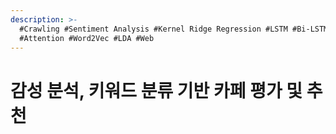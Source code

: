 ```yaml
---
description: >-
  #Crawling #Sentiment Analysis #Kernel Ridge Regression #LSTM #Bi-LSTM
  #Attention #Word2Vec #LDA #Web
---
```


# 감성 분석, 키워드 분류 기반 카페 평가 및 추천

<figure><img src="../../../.gitbook/assets/감성 분석, 키워드 분류 기반 카페 평가 및 추천_페이지_01.jpg" alt=""><figcaption></figcaption></figure>

<figure><img src="../../../.gitbook/assets/감성 분석, 키워드 분류 기반 카페 평가 및 추천_페이지_02.jpg" alt=""><figcaption></figcaption></figure>

<figure><img src="../../../.gitbook/assets/감성 분석, 키워드 분류 기반 카페 평가 및 추천_페이지_03.jpg" alt=""><figcaption></figcaption></figure>

<figure><img src="../../../.gitbook/assets/감성 분석, 키워드 분류 기반 카페 평가 및 추천_페이지_04.jpg" alt=""><figcaption></figcaption></figure>

<figure><img src="../../../.gitbook/assets/감성 분석, 키워드 분류 기반 카페 평가 및 추천_페이지_05.jpg" alt=""><figcaption></figcaption></figure>

<figure><img src="../../../.gitbook/assets/감성 분석, 키워드 분류 기반 카페 평가 및 추천_페이지_06.jpg" alt=""><figcaption></figcaption></figure>

<figure><img src="../../../.gitbook/assets/감성 분석, 키워드 분류 기반 카페 평가 및 추천_페이지_07.jpg" alt=""><figcaption></figcaption></figure>

<figure><img src="../../../.gitbook/assets/감성 분석, 키워드 분류 기반 카페 평가 및 추천_페이지_08.jpg" alt=""><figcaption></figcaption></figure>

<figure><img src="../../../.gitbook/assets/감성 분석, 키워드 분류 기반 카페 평가 및 추천_페이지_09.jpg" alt=""><figcaption></figcaption></figure>

<figure><img src="../../../.gitbook/assets/감성 분석, 키워드 분류 기반 카페 평가 및 추천_페이지_10.jpg" alt=""><figcaption></figcaption></figure>

<figure><img src="../../../.gitbook/assets/감성 분석, 키워드 분류 기반 카페 평가 및 추천_페이지_11.jpg" alt=""><figcaption></figcaption></figure>

<figure><img src="../../../.gitbook/assets/감성 분석, 키워드 분류 기반 카페 평가 및 추천_페이지_12.jpg" alt=""><figcaption></figcaption></figure>

<figure><img src="../../../.gitbook/assets/감성 분석, 키워드 분류 기반 카페 평가 및 추천_페이지_13.jpg" alt=""><figcaption></figcaption></figure>

<figure><img src="../../../.gitbook/assets/감성 분석, 키워드 분류 기반 카페 평가 및 추천_페이지_14.jpg" alt=""><figcaption></figcaption></figure>

<figure><img src="../../../.gitbook/assets/감성 분석, 키워드 분류 기반 카페 평가 및 추천_페이지_15.jpg" alt=""><figcaption></figcaption></figure>

<figure><img src="../../../.gitbook/assets/감성 분석, 키워드 분류 기반 카페 평가 및 추천_페이지_16.jpg" alt=""><figcaption></figcaption></figure>

<figure><img src="../../../.gitbook/assets/감성 분석, 키워드 분류 기반 카페 평가 및 추천_페이지_17.jpg" alt=""><figcaption></figcaption></figure>

<figure><img src="../../../.gitbook/assets/감성 분석, 키워드 분류 기반 카페 평가 및 추천_페이지_18.jpg" alt=""><figcaption></figcaption></figure>

<figure><img src="../../../.gitbook/assets/감성 분석, 키워드 분류 기반 카페 평가 및 추천_페이지_19.jpg" alt=""><figcaption></figcaption></figure>

<figure><img src="../../../.gitbook/assets/감성 분석, 키워드 분류 기반 카페 평가 및 추천_페이지_20.jpg" alt=""><figcaption></figcaption></figure>

<figure><img src="../../../.gitbook/assets/감성 분석, 키워드 분류 기반 카페 평가 및 추천_페이지_21.jpg" alt=""><figcaption></figcaption></figure>

<figure><img src="../../../.gitbook/assets/감성 분석, 키워드 분류 기반 카페 평가 및 추천_페이지_22.jpg" alt=""><figcaption></figcaption></figure>

<figure><img src="../../../.gitbook/assets/감성 분석, 키워드 분류 기반 카페 평가 및 추천_페이지_23.jpg" alt=""><figcaption></figcaption></figure>

<figure><img src="../../../.gitbook/assets/감성 분석, 키워드 분류 기반 카페 평가 및 추천_페이지_24.jpg" alt=""><figcaption></figcaption></figure>

<figure><img src="../../../.gitbook/assets/감성 분석, 키워드 분류 기반 카페 평가 및 추천_페이지_25.jpg" alt=""><figcaption></figcaption></figure>

<figure><img src="../../../.gitbook/assets/감성 분석, 키워드 분류 기반 카페 평가 및 추천_페이지_26.jpg" alt=""><figcaption></figcaption></figure>

<figure><img src="../../../.gitbook/assets/감성 분석, 키워드 분류 기반 카페 평가 및 추천_페이지_27.jpg" alt=""><figcaption></figcaption></figure>
